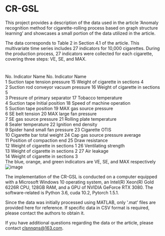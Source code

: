 # CR-GSL
This project provides a description of the data used in the article ‘Anomaly recognition method for cigarette-rolling process based on graph structure learning’ and showcases a small portion of the data utilized in the article.

The data corresponds to Table 2 in Section 4.1 of the article. This multivariate time series includes 27 indicators for 10,000 cigarettes. During the production process, 27 indicators were collected for each cigarette, covering three steps: VE, SE, and MAX.
#
No.	Indicator Name			No.	Indicator Name		
1	Suction tape tension pressure			15	Weight of cigarette in sections 4		
2	Suction rod conveyor vacuum pressure			16	Weight of cigarette in sections 5		
3	Pressure of primary separator			17	Tobacco temperature		
4	Suction tape Initial position			18	Speed of machine operation		
5	Suction tape position			19	MAX gas source pressure		
6	SE belt tension 			20	MAX large fan pressure		
7	SE gas source pressure			21	Rolling plate temperature 		
8	Sealer temperature			22	Ignition end density		
9	Spider hand small fan pressure			23	Cigarette OTIS		
10	Cigarette bar total weight			24	Cap gas source pressure average		
11	Position of compaction end			25	Draw resistance		
12	Weight of cigarette in sections 1			26	Ventilating strength		
13	Weight of cigarette in sections 2			27	Air leakage		
14	Weight of cigarette in sections 3						
The blue, orange, and green indicators are VE, SE, and MAX respectively							
![image](https://github.com/user-attachments/assets/30712499-e67e-46eb-a700-4274866b07b6)





The implementation of the CR-GSL is conducted on a computer equipped with a Microsoft Windows 10 operating system, an Intel(R) Xeon(R) Gold 6226R CPU, 128GB RAM, and a GPU of NVIDIA GeForce RTX 3080. The software-related is Python 3.6, cuda 10.2, Pytorch 1.5.1.


Since the data was initially processed using MATLAB, only '.mat' files are provided here for reference. If specific data in CSV format is required, please contact the authors to obtain it.


If you have additional questions regarding the data or the article, please contact clsnnqns@163.com.

